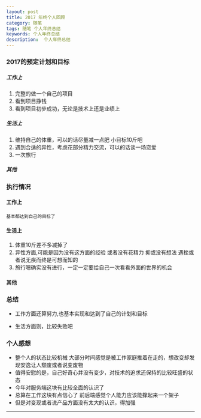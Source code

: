 ```yaml
---
layout: post  
title: 2017 年终个人回顾
category: 随笔  
tags: 随笔 个人年终总结  	
keywords: 个人年终总结 
description:  个人年终总结 
---
```



### 2017的预定计划和目标

##### 工作上

  1. 完整的做一个自己的项目
  2. 看到项目挣钱
  3. 看到项目初步成功，无论是技术上还是业绩上

##### 生活上

  1. 维持自己的体重，可以的话尽量减一点肥 小目标10斤吧
  2. 遇到合适的异性，考虑花部分精力交流，可以的话谈一场恋爱
  3. 一次旅行

##### 其他

### 执行情况

#### 工作上

    基本都达到自己的目标了

#### 生活上 
  1. 体重10斤差不多减掉了
  2. 异性方面,可能是因为没有这方面的经验 或者没有花精力 抑或没有想法 遇挫或者说无疾而终是可想而知的
  3. 旅行嗯确实没有进行，一定一定要给自己一次看看外面的世界的机会  
  
#### 其他

### 总结

  
  * 工作方面还算努力,也基本实现和达到了自己的计划和目标

  * 生活方面则，比较失败吧
  
### 个人感想
  * 整个人的状态比较机械 大部分时间感觉是被工作家庭推着在走的，想改变却发现安逸让人颓废或者说变废物
  * 值得安慰的是，自己好奇心并没有变少，对技术的追求还保持的比较旺盛的状态
  * 今年对服务端这块有比较全面的认识了 
  * 总算在工作这块有点信心了 前后端感觉个人能力应该能撑起来一个架子
  * 但是对变现或者说产品方面没有太大的认识，得加强 




---

